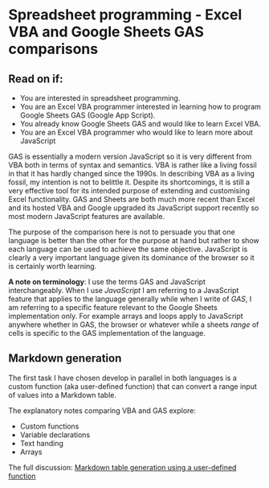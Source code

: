 # Spreadsheet programming - Excel VBA and Google Sheets GAS comparisons

## Read on if:

- You are interested in spreadsheet programming.
- You are an Excel VBA programmer interested in learning how to program Google Sheets GAS (Google App Script).
- You already know  Google Sheets GAS and would like to learn Excel VBA.
- You are an Excel VBA programmer who would like to learn more about JavaScript


GAS is essentially a modern version JavaScript so it is very different from VBA both in terms of syntax and semantics. VBA is rather like a living fossil in that it has hardly changed since the 1990s. In describing VBA as a living fossil, my intention is not to belittle it. Despite its shortcomings, it is still a very effective tool for its intended purpose of extending and customising Excel functionality. GAS and Sheets are both much more recent than Excel and its hosted VBA and Google upgraded its JavaScript support recently so most modern JavaScript features are available.

The purpose of the comparison here is not to persuade you that one language is better than the other for the purpose at hand but rather to show each language can be used to achieve the same objective. JavaScript is clearly a very important language given its dominance of the browser so it is certainly worth learning.

__A note on terminology__: I use the terms GAS and JavaScript interchangeably. When I use _JavaScript_ I am referring to a JavaScript feature that applies to the language generally while when I write of _GAS_, I am referring to a specific feature relevant to the Google Sheets implementation only. For example arrays and loops apply to JavaScript anywhere whether in GAS, the browser or whatever while a sheets _range_ of cells is specific to the GAS implementation of the language.

## Markdown generation

The first task I have chosen develop in parallel in both languages is a custom function (aka user-defined function) that can convert a range input of values into a Markdown table. 

The explanatory notes comparing VBA and GAS explore:

- Custom functions
- Variable declarations
- Text handing
- Arrays

The full discussion: [Markdown table generation using a user-defined function](https://github.com/Rotifer/VBA_GAS/blob/main/Markdown_Generation/notes_on_generation_of_md_table.md)